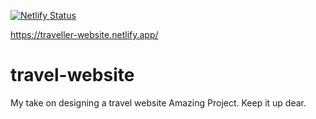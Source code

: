[![Netlify Status](https://api.netlify.com/api/v1/badges/09aa06c0-9208-4a06-a7c1-117f4ee73105/deploy-status)](https://app.netlify.com/sites/traveller-website/deploys)

https://traveller-website.netlify.app/

# travel-website
My take on designing a travel website
Amazing Project. Keep it up dear.
